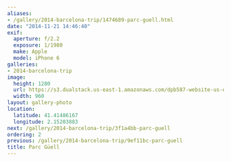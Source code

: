 ```yaml
---
aliases:
- /gallery/2014-barcelona-trip/1474689-parc-guell.html
date: "2014-11-21 14:46:40"
exif:
  aperture: f/2.2
  exposure: 1/1980
  make: Apple
  model: iPhone 6
galleries:
- 2014-barcelona-trip
image:
  height: 1280
  url: https://s3.dualstack.us-east-1.amazonaws.com/dpb587-website-us-east-1/asset/gallery/2014-barcelona-trip/1474689-parc-guell~1280.jpg
  width: 960
layout: gallery-photo
location:
  latitude: 41.41486167
  longitude: 2.15203883
next: /gallery/2014-barcelona-trip/3f1a4bb-parc-guell
ordering: 2
previous: /gallery/2014-barcelona-trip/9ef11bc-parc-guell
title: Parc Güell
---
```

